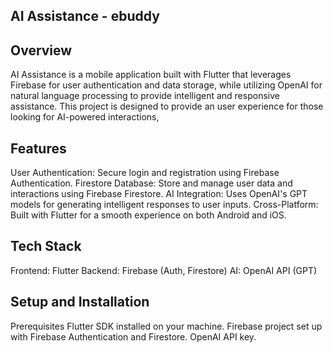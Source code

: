 ## AI Assistance - ebuddy

## Overview

AI Assistance is a mobile application built with Flutter that leverages Firebase for user authentication and data storage,
while utilizing OpenAI for natural language processing to provide intelligent and responsive assistance.
This project is designed to provide an  user experience for those looking for AI-powered interactions, 

## Features

User Authentication: Secure login and registration using Firebase Authentication.
Firestore Database: Store and manage user data and interactions using Firebase Firestore.
AI Integration: Uses OpenAI's GPT models for generating intelligent responses to user inputs.
Cross-Platform: Built with Flutter for a smooth experience on both Android and iOS.

## Tech Stack
Frontend: Flutter
Backend: Firebase (Auth, Firestore)
AI: OpenAI API (GPT)

## Setup and Installation
Prerequisites
Flutter SDK installed on your machine.
Firebase project set up with Firebase Authentication and Firestore.
OpenAI API key.
